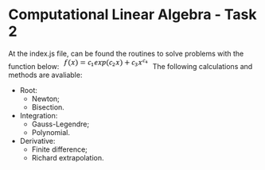 # Computational Linear Algebra - Task 2

At the index.js file, can be found the routines to solve problems with the function below:
![Figure 1.](./function.png)
The following calculations and methods are avaliable:
- Root:
	- Newton;
	- Bisection.
- Integration:
	- Gauss-Legendre;
	- Polynomial.
- Derivative:
	- Finite difference;
	- Richard extrapolation.